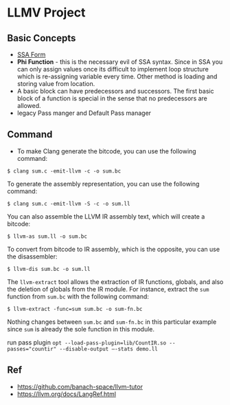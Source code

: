 # LLMV Project

## Basic Concepts

- [SSA Form](https://en.wikipedia.org/wiki/Static_single_assignment_form)
- **Phi Function** - this is the necessary evil of SSA syntax. Since in SSA you can only assign values once its difficult to implement loop structure which is re-assigning variable every time. Other method is loading and storing value from location.
- A basic block can have predecessors and successors. The first basic block of a function is special in the sense that no predecessors are allowed.
- legacy Pass manger and Default Pass manager

## Command

- To make Clang generate the bitcode, you can use the following command:

```shell
$ clang sum.c -emit-llvm -c -o sum.bc
```

To generate the assembly representation, you can use the following command:

```shell
$ clang sum.c -emit-llvm -S -c -o sum.ll
```

You can also assemble the LLVM IR assembly text, which will create a bitcode:

```shell
$ llvm-as sum.ll -o sum.bc
```

To convert from bitcode to IR assembly, which is the opposite, you can use the disassembler:

```shell
$ llvm-dis sum.bc -o sum.ll 
```

The `llvm-extract` tool allows the extraction of IR functions, globals, and also the deletion of globals from the IR module. For instance, extract the `sum` function from `sum.bc` with the following command:

```shell
$ llvm-extract -func=sum sum.bc -o sum-fn.bc
```

Nothing changes between `sum.bc` and `sum-fn.bc` in this particular example since `sum` is already the sole function in this module.

run pass plugin 
`opt --load-pass-plugin=lib/CountIR.so --passes="countir" --disable-output –-stats demo.ll`

## Ref

- https://github.com/banach-space/llvm-tutor
- https://llvm.org/docs/LangRef.html
